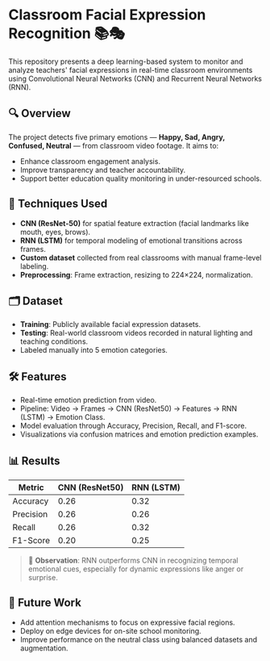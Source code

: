 # Classroom Facial Expression Recognition 📚🎭

This repository presents a deep learning-based system to monitor and analyze teachers' facial expressions in real-time classroom environments using Convolutional Neural Networks (CNN) and Recurrent Neural Networks (RNN).

## 🔍 Overview
The project detects five primary emotions — **Happy, Sad, Angry, Confused, Neutral** — from classroom video footage. It aims to:
- Enhance classroom engagement analysis.
- Improve transparency and teacher accountability.
- Support better education quality monitoring in under-resourced schools.

## 🧠 Techniques Used
- **CNN (ResNet-50)** for spatial feature extraction (facial landmarks like mouth, eyes, brows).
- **RNN (LSTM)** for temporal modeling of emotional transitions across frames.
- **Custom dataset** collected from real classrooms with manual frame-level labeling.
- **Preprocessing**: Frame extraction, resizing to 224×224, normalization.

## 🗂️ Dataset
- **Training**: Publicly available facial expression datasets.
- **Testing**: Real-world classroom videos recorded in natural lighting and teaching conditions.
- Labeled manually into 5 emotion categories.

## 🛠️ Features
- Real-time emotion prediction from video.
- Pipeline: Video → Frames → CNN (ResNet50) → Features → RNN (LSTM) → Emotion Class.
- Model evaluation through Accuracy, Precision, Recall, and F1-score.
- Visualizations via confusion matrices and emotion prediction examples.

## 📊 Results
| Metric     | CNN (ResNet50) | RNN (LSTM) |
|------------|----------------|------------|
| Accuracy   | 0.26           | 0.32       |
| Precision  | 0.26           | 0.26       |
| Recall     | 0.26           | 0.32       |
| F1-Score   | 0.20           | 0.25       |

> 🧪 **Observation**: RNN outperforms CNN in recognizing temporal emotional cues, especially for dynamic expressions like anger or surprise.

## 🔮 Future Work

* Add attention mechanisms to focus on expressive facial regions.
* Deploy on edge devices for on-site school monitoring.
* Improve performance on the neutral class using balanced datasets and augmentation.

